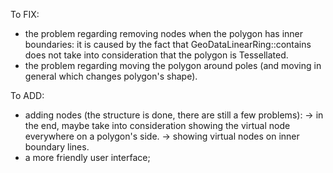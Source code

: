 To FIX:
- the problem regarding removing nodes when the polygon has inner boundaries: it
  is caused by the fact that GeoDataLinearRing::contains does not take into
  consideration that the polygon is Tessellated.
- the problem regarding moving the polygon around poles (and moving in general
  which changes polygon's shape).

To ADD:
- adding nodes (the structure is done, there are still a few problems):
    -> in the end, maybe take into consideration showing the virtual node
    everywhere on a polygon's side.
    -> showing virtual nodes on inner boundary lines.
- a more friendly user interface;
